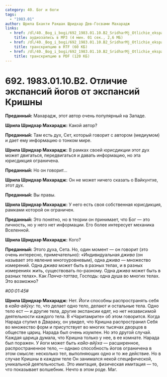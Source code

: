 ```yaml
---
category: 40. Бог и боги
tags:
  - "1983.01"
author: Шрила Бхакти Ракшак Шридхар Дев-Госвами Махарадж
links:
  - href: /dl/40._Bog_i_bogi/692_1983.01.10.B2_SridharMj_Otlichie_ekspansiy_yogov_ot_ekspansiy_Krishny.mp3
    title: аудиозапись в MP3 (4 мин. 01 сек., 2,6 МБ)
  - href: /dl/40._Bog_i_bogi/692_1983.01.10.B2_SridharMj_Otlichie_ekspansiy_yogov_ot_ekspansiy_Krishny.rtf
    title: транскрипцию в RTF (60 КБ)
  - href: /dl/40._Bog_i_bogi/692_1983.01.10.B2_SridharMj_Otlichie_ekspansiy_yogov_ot_ekspansiy_Krishny.pdf
    title: транскрипцию в PDF (120 КБ)
---
```


# 692. 1983.01.10.B2. Отличие экспансий йогов от экспансий Кришны

**Преданный:** Махарадж, этот автор очень популярный на Западе.

**Шрила Шридхар Махарадж:** Какой автор?

**Преданный:** Там есть дух, Сет, который говорит с автором (медиумом) и дает ему информацию о тонком мире.

**Шрила Шридхар Махарадж:** В рамках своей юрисдикции этот дух может двигаться, передвигаться и давать информацию, но эта юрисдикция ограничена.

**Преданный:** Но он говорит…

**Шрила Шридхар Махарадж:** Он не может ничего сказать о Вайкунтхе, этот дух.

**Преданный:** Вы правы.

**Шрила Шридхар Махарадж:** У него есть своя собственная юрисдикция, рамками которой он ограничен.

**Преданный:** Это понятно, но в теории он принимает, что Бог — это личность, но у него нет информации. Его более интересует механика Вселенной.

**Шрила Шридхар Махарадж:** Кого?

**Преданный:** Этого духа, Сета. Но, один момент — он говорит (это очень интересно, примечательно): «Индивидуальная *джива* (он называет это явление многоуровневым), одна *джива* — множество измерений. Одна *джива* может быть в разных телах, и в разных измерениях жить, существовать по-разному. Одна *джива* может быть в разных телах». Как *Панча-таттва*, Господь: одна душа во многих телах. Это возможно?

*#00:01:45#*

**Шрила Шридхар Махарадж:** Нет. Йоги способны распространять себя в *ка̄йа-вйӯху*: то, что делает одно тело, делают и остальные тела. Одно тело ест — и другие тела, другие экспансии едят, но нет независимой деятельности каждого тела. В «Чаритамрите» об этом говорится. Когда Нарада ступил в Двараку, он увидел, что Кришна распространил Себя во множество форм и присутствует во многих тысячах дворцов в обществе цариц. Нарада был очень изумлен. Но это другой случай. Каждая царица думала, что Кришна только у нее, в ее комнате. Нарада был поражен. У йоги может быть *ка̄йа-вйӯха* — расширенное, распространенное тело, — однако способность йогов ограничена в этом смысле: несколько тел, выполняющих одно и то же действие. Но в случае Кришны в каждом теле Он занимался некой специфической, уникальной деятельностью. Это имитация, физическая имитация — то, что показывает волшебник. Нечто в этом роде. Маг.

